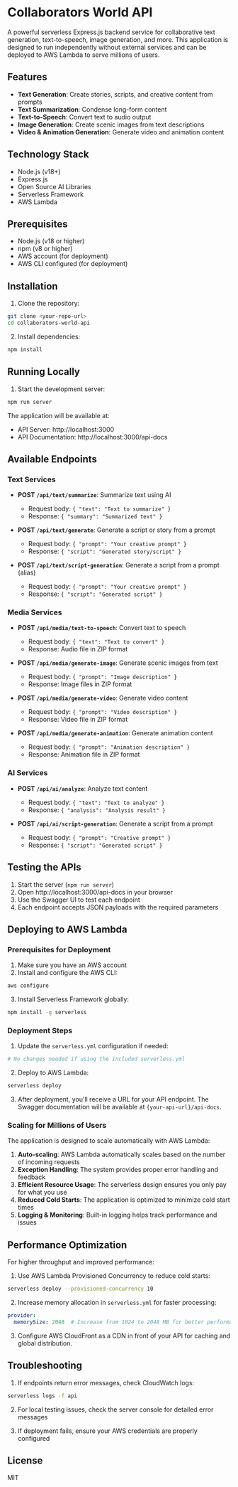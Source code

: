 
# Collaborators World API

A powerful serverless Express.js backend service for collaborative text generation, text-to-speech, image generation, and more. This application is designed to run independently without external services and can be deployed to AWS Lambda to serve millions of users.

## Features

- **Text Generation**: Create stories, scripts, and creative content from prompts
- **Text Summarization**: Condense long-form content
- **Text-to-Speech**: Convert text to audio output
- **Image Generation**: Create scenic images from text descriptions
- **Video & Animation Generation**: Generate video and animation content

## Technology Stack

- Node.js (v18+)
- Express.js
- Open Source AI Libraries
- Serverless Framework
- AWS Lambda

## Prerequisites

- Node.js (v18 or higher)
- npm (v8 or higher)
- AWS account (for deployment)
- AWS CLI configured (for deployment)

## Installation

1. Clone the repository:
```bash
git clone <your-repo-url>
cd collaborators-world-api
```

2. Install dependencies:
```bash
npm install
```

## Running Locally

1. Start the development server:
```bash
npm run server
```

The application will be available at:
- API Server: http://localhost:3000
- API Documentation: http://localhost:3000/api-docs

## Available Endpoints

### Text Services
- **POST `/api/text/summarize`**: Summarize text using AI
  - Request body: `{ "text": "Text to summarize" }`
  - Response: `{ "summary": "Summarized text" }`

- **POST `/api/text/generate`**: Generate a script or story from a prompt
  - Request body: `{ "prompt": "Your creative prompt" }`
  - Response: `{ "script": "Generated story/script" }`

- **POST `/api/text/script-generation`**: Generate a script from a prompt (alias)
  - Request body: `{ "prompt": "Your creative prompt" }`
  - Response: `{ "script": "Generated script" }`

### Media Services
- **POST `/api/media/text-to-speech`**: Convert text to speech
  - Request body: `{ "text": "Text to convert" }`
  - Response: Audio file in ZIP format

- **POST `/api/media/generate-image`**: Generate scenic images from text
  - Request body: `{ "prompt": "Image description" }`
  - Response: Image files in ZIP format

- **POST `/api/media/generate-video`**: Generate video content
  - Request body: `{ "prompt": "Video description" }`
  - Response: Video file in ZIP format

- **POST `/api/media/generate-animation`**: Generate animation content
  - Request body: `{ "prompt": "Animation description" }`
  - Response: Animation file in ZIP format

### AI Services
- **POST `/api/ai/analyze`**: Analyze text content
  - Request body: `{ "text": "Text to analyze" }`
  - Response: `{ "analysis": "Analysis result" }`

- **POST `/api/ai/script-generation`**: Generate a script from a prompt
  - Request body: `{ "prompt": "Creative prompt" }`
  - Response: `{ "script": "Generated script" }`

## Testing the APIs

1. Start the server (`npm run server`)
2. Open http://localhost:3000/api-docs in your browser
3. Use the Swagger UI to test each endpoint
4. Each endpoint accepts JSON payloads with the required parameters

## Deploying to AWS Lambda

### Prerequisites for Deployment

1. Make sure you have an AWS account
2. Install and configure the AWS CLI:
```bash
aws configure
```

3. Install Serverless Framework globally:
```bash
npm install -g serverless
```

### Deployment Steps

1. Update the `serverless.yml` configuration if needed:
```bash
# No changes needed if using the included serverless.yml
```

2. Deploy to AWS Lambda:
```bash
serverless deploy
```

3. After deployment, you'll receive a URL for your API endpoint. The Swagger documentation will be available at `{your-api-url}/api-docs`.

### Scaling for Millions of Users

The application is designed to scale automatically with AWS Lambda:

1. **Auto-scaling**: AWS Lambda automatically scales based on the number of incoming requests
2. **Exception Handling**: The system provides proper error handling and feedback
3. **Efficient Resource Usage**: The serverless design ensures you only pay for what you use
4. **Reduced Cold Starts**: The application is optimized to minimize cold start times
5. **Logging & Monitoring**: Built-in logging helps track performance and issues

## Performance Optimization

For higher throughput and improved performance:

1. Use AWS Lambda Provisioned Concurrency to reduce cold starts:
```bash
serverless deploy --provisioned-concurrency 10
```

2. Increase memory allocation in `serverless.yml` for faster processing:
```yaml
provider:
  memorySize: 2048  # Increase from 1024 to 2048 MB for better performance
```

3. Configure AWS CloudFront as a CDN in front of your API for caching and global distribution.

## Troubleshooting

1. If endpoints return error messages, check CloudWatch logs:
```bash
serverless logs -f api
```

2. For local testing issues, check the server console for detailed error messages

3. If deployment fails, ensure your AWS credentials are properly configured

## License

MIT
